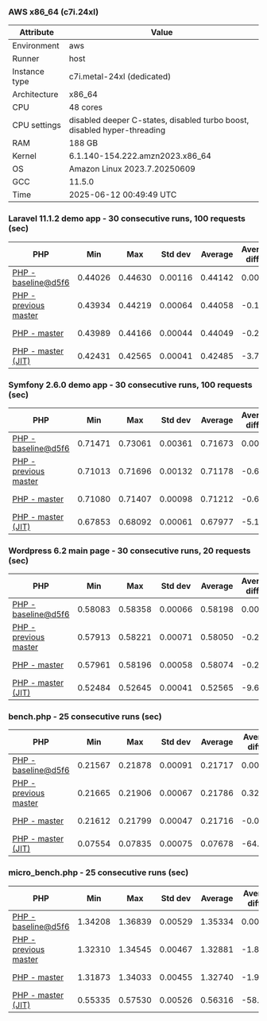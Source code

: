 ### AWS x86_64 (c7i.24xl)

|  Attribute    |     Value      |
|---------------|----------------|
| Environment   |aws|
| Runner        |host|
| Instance type |c7i.metal-24xl (dedicated)|
| Architecture  |x86_64
| CPU           |48 cores|
| CPU settings  |disabled deeper C-states, disabled turbo boost, disabled hyper-threading|
| RAM           |188 GB|
| Kernel        |6.1.140-154.222.amzn2023.x86_64|
| OS            |Amazon Linux 2023.7.20250609|
| GCC           |11.5.0|
| Time          |2025-06-12 00:49:49 UTC|

### Laravel 11.1.2 demo app - 30 consecutive runs, 100 requests (sec)

|     PHP     |     Min     |     Max     |    Std dev   |   Average  |  Average diff % |   Median   | Median diff % |     Memory    |
|-------------|-------------|-------------|--------------|------------|-----------------|------------|---------------|---------------|
|[PHP - baseline@d5f6](https://github.com/php/php-src/commit/d5f6e56610)|0.44026|0.44630|0.00116|0.44142|0.00%|0.44123|0.00%|41.88 MB|
|[PHP - previous master](https://github.com/php/php-src/commit/dbabbe180b)|0.43934|0.44219|0.00064|0.44058|-0.19%|0.44048|-0.17%|42.26 MB|
|[PHP - master](https://github.com/php/php-src/commit/dbabbe180b)|0.43989|0.44166|0.00044|0.44049|-0.21%|0.44049|-0.17%|42.26 MB|
|[PHP - master (JIT)](https://github.com/php/php-src/commit/dbabbe180b)|0.42431|0.42565|0.00041|0.42485|-3.75%|0.42472|-3.74%|51.32 MB|

### Symfony 2.6.0 demo app - 30 consecutive runs, 100 requests (sec)

|     PHP     |     Min     |     Max     |    Std dev   |   Average  |  Average diff % |   Median   | Median diff % |     Memory    |
|-------------|-------------|-------------|--------------|------------|-----------------|------------|---------------|---------------|
|[PHP - baseline@d5f6](https://github.com/php/php-src/commit/d5f6e56610)|0.71471|0.73061|0.00361|0.71673|0.00%|0.71564|0.00%|37.54 MB|
|[PHP - previous master](https://github.com/php/php-src/commit/dbabbe180b)|0.71013|0.71696|0.00132|0.71178|-0.69%|0.71136|-0.60%|38.27 MB|
|[PHP - master](https://github.com/php/php-src/commit/dbabbe180b)|0.71080|0.71407|0.00098|0.71212|-0.64%|0.71201|-0.51%|38.27 MB|
|[PHP - master (JIT)](https://github.com/php/php-src/commit/dbabbe180b)|0.67853|0.68092|0.00061|0.67977|-5.16%|0.67982|-5.01%|45.00 MB|

### Wordpress 6.2 main page - 30 consecutive runs, 20 requests (sec)

|     PHP     |     Min     |     Max     |    Std dev   |   Average  |  Average diff % |   Median   | Median diff % |     Memory    |
|-------------|-------------|-------------|--------------|------------|-----------------|------------|---------------|---------------|
|[PHP - baseline@d5f6](https://github.com/php/php-src/commit/d5f6e56610)|0.58083|0.58358|0.00066|0.58198|0.00%|0.58180|0.00%|43.11 MB|
|[PHP - previous master](https://github.com/php/php-src/commit/dbabbe180b)|0.57913|0.58221|0.00071|0.58050|-0.25%|0.58056|-0.21%|43.61 MB|
|[PHP - master](https://github.com/php/php-src/commit/dbabbe180b)|0.57961|0.58196|0.00058|0.58074|-0.21%|0.58072|-0.19%|43.61 MB|
|[PHP - master (JIT)](https://github.com/php/php-src/commit/dbabbe180b)|0.52484|0.52645|0.00041|0.52565|-9.68%|0.52571|-9.64%|61.31 MB|

### bench.php - 25 consecutive runs (sec)

|     PHP     |     Min     |     Max     |    Std dev   |   Average  |  Average diff % |   Median   | Median diff % |     Memory    |
|-------------|-------------|-------------|--------------|------------|-----------------|------------|---------------|---------------|
|[PHP - baseline@d5f6](https://github.com/php/php-src/commit/d5f6e56610)|0.21567|0.21878|0.00091|0.21717|0.00%|0.21690|0.00%|26.26 MB|
|[PHP - previous master](https://github.com/php/php-src/commit/dbabbe180b)|0.21665|0.21906|0.00067|0.21786|0.32%|0.21781|0.42%|26.63 MB|
|[PHP - master](https://github.com/php/php-src/commit/dbabbe180b)|0.21612|0.21799|0.00047|0.21716|-0.01%|0.21716|0.12%|26.63 MB|
|[PHP - master (JIT)](https://github.com/php/php-src/commit/dbabbe180b)|0.07554|0.07835|0.00075|0.07678|-64.64%|0.07673|-64.62%|27.78 MB|

### micro_bench.php - 25 consecutive runs (sec)

|     PHP     |     Min     |     Max     |    Std dev   |   Average  |  Average diff % |   Median   | Median diff % |     Memory    |
|-------------|-------------|-------------|--------------|------------|-----------------|------------|---------------|---------------|
|[PHP - baseline@d5f6](https://github.com/php/php-src/commit/d5f6e56610)|1.34208|1.36839|0.00529|1.35334|0.00%|1.35380|0.00%|20.52 MB|
|[PHP - previous master](https://github.com/php/php-src/commit/dbabbe180b)|1.32310|1.34545|0.00467|1.32881|-1.81%|1.32748|-1.94%|20.92 MB|
|[PHP - master](https://github.com/php/php-src/commit/dbabbe180b)|1.31873|1.34033|0.00455|1.32740|-1.92%|1.32752|-1.94%|20.92 MB|
|[PHP - master (JIT)](https://github.com/php/php-src/commit/dbabbe180b)|0.55335|0.57530|0.00526|0.56316|-58.39%|0.56339|-58.38%|22.23 MB|
